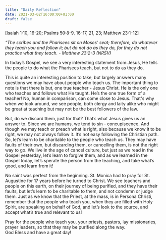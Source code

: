 ```yaml
---
title: "Daily Reflection"
date: 2021-03-02T10:00:00+01:00
draft: false
---
```


[Isaiah 1:10, 16-20; Psalms 50:8-9, 16-17, 21, 23; Matthew 23:1-12]

_“The scribes and the Pharisees sit on Moses' seat; therefore, do whatever they teach you and follow it; but do not do as they do, for they do not practice what they teach. - Matthew 23:2-3 (NRSV)_

In today’s Gospel, we see a very interesting statement from Jesus, He tells the people to do what the Pharisees teach, but not to do as they do.

This is quite an interesting position to take, but largely answers many questions we may have about people who teach us. The important thing to note is that there is but, one true teacher - Jesus Christ. He is the only one who teaches and follows what He taught. He’s the one true form of a teacher! No, human in comparison, can come close to Jesus. That's why when we look around, we see people, both clergy and laity alike who might be great at teaching but may not be the best followers of the law.

But, do we discard them, just for that? That’s what Jesus gives us an answer to. Since we are humans, we tend to sin - concupiscence. And though we may teach or preach what is right, also because we know it to be right, we may not always follow it. It’s not easy following the Christian path. So, let’s learn to be charitable to the people who teach us. They may have faults of their own, but discarding them, or cancelling them, is not the right way to go. We live in the age of cancel culture, but just as we read in the Gospel yesterday, let’s learn to forgive them, and as we learned in the Gospel today, let’s sperate the person from the teaching, and take what’s good, and learn from it!

No saint was perfect from the beginning. St. Monica had to pray for St. Augustine for 17 years before he turned to Christ. We see teachers and people on this earth, on their journey of being purified, and they have their faults, but let’s learn to be charitable to them, and not condemn or judge them. Just as we know that the Priest, at the mass, is in Persona Christi, remember that the people who teach you, when they are filled with Holy Spirit, are speaking on behalf of God, and let’s look to the source, and accept what’s true and relevant to us!

Pray for the people who teach you, your priests, pastors, lay missionaries, prayer leaders, so that they may be purified along the way.  
God Bless and have a great day!